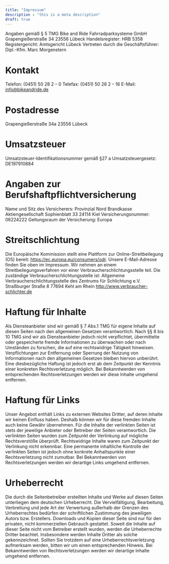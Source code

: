 ```yaml
---
title: "Impressum"
description : "this is a meta description"
draft: true
---
```


Angaben gemäß § 5 TMG
Bike and Ride Fahrradparksysteme GmbH
Grapengießerstraße 34
23556 Lübeck
Handelsregister: HRB 5358
Registergericht: Amtsgericht Lübeck
Vertreten durch die Geschäftsführer:
Dipl.-Kfm. Marc Morgenstern

# Kontakt
Telefon: (0451) 50 28 2 – 0
Telefax: (0451) 50 28 2 – 16
E-Mail: info@bikeandride.de

# Postadresse
Grapengießerstraße 34a
23556 Lübeck

# Umsatzsteuer
Umsatzsteuer-Identifikationsnummer gemäß §27 a Umsatzsteuergesetz:
DE197910884

# Angaben zur Berufshaftpflichtversicherung
Name und Sitz des Versicherers:
Provinzial Nord Brandkasse Aktiengesellschaft
Sophienblatt 33
24114 Kiel
Versicherungsnummer: 06224222
Geltungsraum der Versicherung:
Europa

# Streitschlichtung
Die Europäische Kommission stellt eine Plattform zur Online-Streitbeilegung (OS) bereit: https://ec.europa.eu/consumers/odr.
Unsere E-Mail-Adresse finden Sie oben im Impressum.
Wir nehmen an einem Streitbeilegungsverfahren vor einer Verbraucherschlichtungsstelle teil. Die zuständige Verbraucherschlichtungsstelle ist:
Allgemeine Verbraucherschlichtungsstelle
des Zentrums für Schlichtung e.V.
Straßburger Straße 8
77694 Kehl am Rhein
http://www.verbraucher-schlichter.de

# Haftung für Inhalte
Als Diensteanbieter sind wir gemäß § 7 Abs.1 TMG für eigene Inhalte auf diesen Seiten nach den allgemeinen Gesetzen verantwortlich. Nach §§ 8 bis 10 TMG sind wir als Diensteanbieter jedoch nicht verpflichtet, übermittelte oder gespeicherte fremde Informationen zu überwachen oder nach Umständen zu forschen, die auf eine rechtswidrige Tätigkeit hinweisen.
Verpflichtungen zur Entfernung oder Sperrung der Nutzung von Informationen nach den allgemeinen Gesetzen bleiben hiervon unberührt. Eine diesbezügliche Haftung ist jedoch erst ab dem Zeitpunkt der Kenntnis einer konkreten Rechtsverletzung möglich. Bei Bekanntwerden von entsprechenden Rechtsverletzungen werden wir diese Inhalte umgehend entfernen.

# Haftung für Links
Unser Angebot enthält Links zu externen Websites Dritter, auf deren Inhalte wir keinen Einfluss haben. Deshalb können wir für diese fremden Inhalte auch keine Gewähr übernehmen. Für die Inhalte der verlinkten Seiten ist stets der jeweilige Anbieter oder Betreiber der Seiten verantwortlich. Die verlinkten Seiten wurden zum Zeitpunkt der Verlinkung auf mögliche Rechtsverstöße überprüft. Rechtswidrige Inhalte waren zum Zeitpunkt der Verlinkung nicht erkennbar.
Eine permanente inhaltliche Kontrolle der verlinkten Seiten ist jedoch ohne konkrete Anhaltspunkte einer Rechtsverletzung nicht zumutbar. Bei Bekanntwerden von Rechtsverletzungen werden wir derartige Links umgehend entfernen.

# Urheberrecht
Die durch die Seitenbetreiber erstellten Inhalte und Werke auf diesen Seiten unterliegen dem deutschen Urheberrecht. Die Vervielfältigung, Bearbeitung, Verbreitung und jede Art der Verwertung außerhalb der Grenzen des Urheberrechtes bedürfen der schriftlichen Zustimmung des jeweiligen Autors bzw. Erstellers. Downloads und Kopien dieser Seite sind nur für den privaten, nicht kommerziellen Gebrauch gestattet.
Soweit die Inhalte auf dieser Seite nicht vom Betreiber erstellt wurden, werden die Urheberrechte Dritter beachtet. Insbesondere werden Inhalte Dritter als solche gekennzeichnet. Sollten Sie trotzdem auf eine Urheberrechtsverletzung aufmerksam werden, bitten wir um einen entsprechenden Hinweis. Bei Bekanntwerden von Rechtsverletzungen werden wir derartige Inhalte umgehend entfernen.
